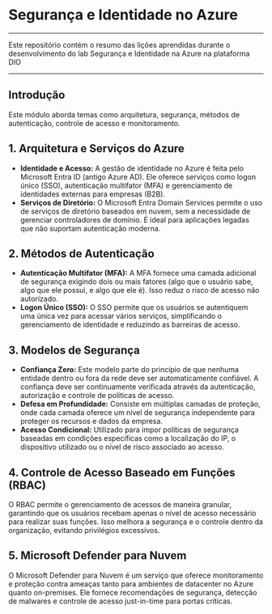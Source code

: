 # Segurança e Identidade no Azure
---
Este repositório contém o resumo das lições aprendidas durante o desenvolvimento do lab Segurança e Identidade na Azure na plataforma DIO

---
## Introdução
Este módulo aborda temas como arquitetura, segurança, métodos de autenticação, controle de acesso e monitoramento.

## 1. Arquitetura e Serviços do Azure
- **Identidade e Acesso:** A gestão de identidade no Azure é feita pelo Microsoft Entra ID (antigo Azure AD). Ele oferece serviços como logon único (SSO), autenticação multifator (MFA) e gerenciamento de identidades externas para empresas (B2B).
- **Serviços de Diretório:** O Microsoft Entra Domain Services permite o uso de serviços de diretório baseados em nuvem, sem a necessidade de gerenciar controladores de domínio. É ideal para aplicações legadas que não suportam autenticação moderna.

## 2. Métodos de Autenticação
- **Autenticação Multifator (MFA):** A MFA fornece uma camada adicional de segurança exigindo dois ou mais fatores (algo que o usuário sabe, algo que ele possui, e algo que ele é). Isso reduz o risco de acesso não autorizado.
- **Logon Único (SSO):** O SSO permite que os usuários se autentiquem uma única vez para acessar vários serviços, simplificando o gerenciamento de identidade e reduzindo as barreiras de acesso.

## 3. Modelos de Segurança
- **Confiança Zero:** Este modelo parte do princípio de que nenhuma entidade dentro ou fora da rede deve ser automaticamente confiável. A confiança deve ser continuamente verificada através da autenticação, autorização e controle de políticas de acesso.
- **Defesa em Profundidade:** Consiste em múltiplas camadas de proteção, onde cada camada oferece um nível de segurança independente para proteger os recursos e dados da empresa.
- **Acesso Condicional:** Utilizado para impor políticas de segurança baseadas em condições específicas como a localização do IP, o dispositivo utilizado ou o nível de risco associado ao acesso.

## 4. Controle de Acesso Baseado em Funções (RBAC)
O RBAC permite o gerenciamento de acessos de maneira granular, garantindo que os usuários recebam apenas o nível de acesso necessário para realizar suas funções. Isso melhora a segurança e o controle dentro da organização, evitando privilégios excessivos.

## 5. Microsoft Defender para Nuvem
O Microsoft Defender para Nuvem é um serviço que oferece monitoramento e proteção contra ameaças tanto para ambientes de datacenter no Azure quanto on-premises. Ele fornece recomendações de segurança, detecção de malwares e controle de acesso just-in-time para portas críticas.
